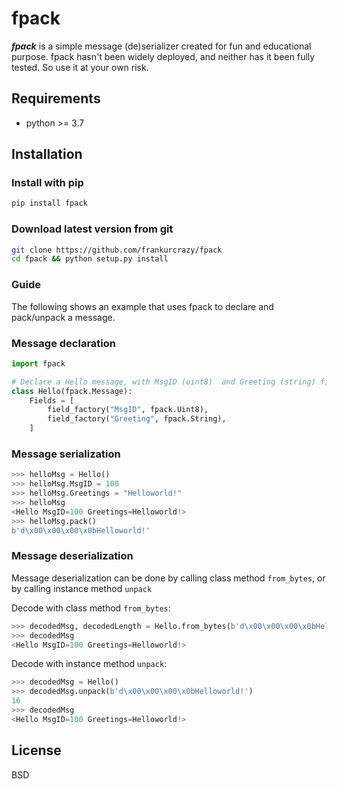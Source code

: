 # fpack

***fpack*** is a simple message (de)serializer created for fun and educational purpose.
fpack hasn't been widely deployed, and neither has it been fully tested. So use it at your own risk.

## Requirements
 - python >= 3.7

## Installation
### Install with pip
```bash
pip install fpack
```

### Download latest version from git
```bash
git clone https://github.com/frankurcrazy/fpack
cd fpack && python setup.py install
```

### Guide
The following shows an example that uses fpack to declare and pack/unpack a message.

### Message declaration
```python
import fpack

# Declare a Hello message, with MsgID (uint8)  and Greeting (string) field.
class Hello(fpack.Message):
    Fields = [
        field_factory("MsgID", fpack.Uint8),
        field_factory("Greeting", fpack.String), 
    ]
```

### Message serialization
```python
>>> helloMsg = Hello()
>>> helloMsg.MsgID = 100
>>> helloMsg.Greetings = "Helloworld!"
>>> helloMsg
<Hello MsgID=100 Greetings=Helloworld!>
>>> helloMsg.pack()
b'd\x00\x00\x00\x0bHelloworld!'
```

### Message deserialization
Message deserialization can be done by calling class method `from_bytes`, or by calling instance method `unpack`

Decode with class method `from_bytes`:
```python
>>> decodedMsg, decodedLength = Hello.from_bytes(b'd\x00\x00\x00\x0bHelloworld!')   # using the byte-stream from previous example
>>> decodedMsg
<Hello MsgID=100 Greetings=Helloworld!>
```

Decode with instance method `unpack`:
```python
>>> decodedMsg = Hello()
>>> decodedMsg.unpack(b'd\x00\x00\x00\x0bHelloworld!')
16
>>> decodedMsg
<Hello MsgID=100 Greetings=Helloworld!>
```

## License
BSD
